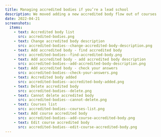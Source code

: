 ```yaml
---
title: Managing accredited bodies if you’re a lead school
description: We moved adding a new accredited body flow out of courses creation and into it’s own section
date: 2022-04-21
screenshots:
  items:
    - text: Accredited body list
      src: accredited-bodies.png
    - text: Change accredited body description
      src: accredited-bodies--change-accredited-body-description.png
    - text: Add accredited body - find accredited body
      src: accredited-bodies--find-accredited-body.png
    - text: Add accredited body - add accredited body description
      src: accredited-bodies--add-accredited-body-description.png
    - text: Add accredited body - check your answers
      src: accredited-bodies--check-your-answers.png
    - text: Accredited body added
      src: accredited-bodies--accredited-body-added.png
    - text: Delete accredited body
      src: accredited-bodies--delete.png
    - text: Cannot delete accredited body
      src: accredited-bodies--cannot-delete.png
    - text: Courses list
      src: accredited-bodies--courses-list.png
    - text: Add course accredited body
      src: accredited-bodies--add-course-accredited-body.png
    - text: Edit course accredited body
      src: accredited-bodies--edit-course-accredited-body.png
---
```

